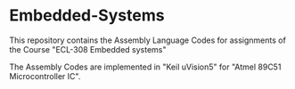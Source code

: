 # Embedded-Systems
This repository contains the Assembly Language Codes for assignments of the Course "ECL-308 Embedded systems"

The Assembly Codes are implemented in "Keil uVision5" for "Atmel 89C51 Microcontroller IC".
